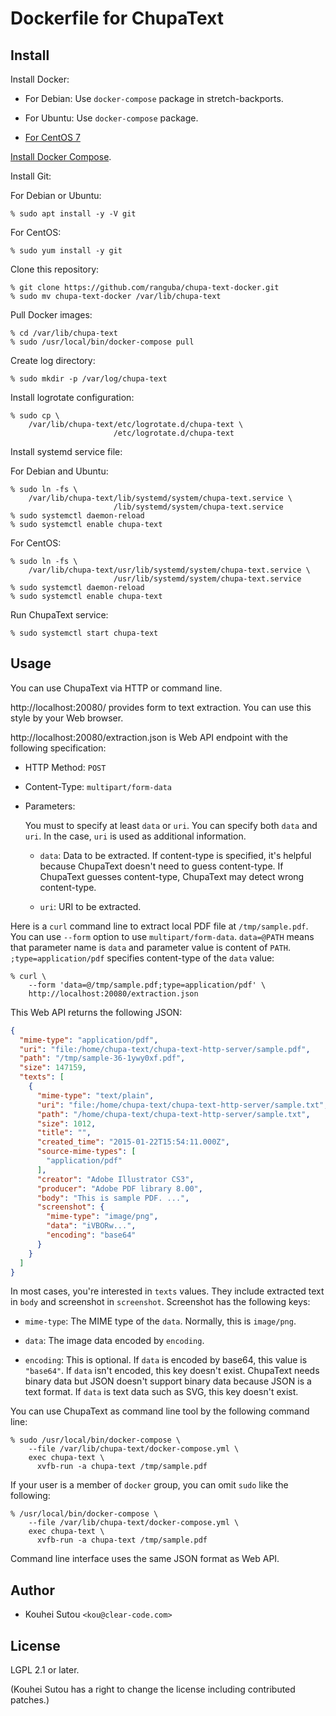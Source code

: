 # Dockerfile for ChupaText

## Install

Install Docker:

  * For Debian: Use `docker-compose` package in stretch-backports.

  * For Ubuntu: Use `docker-compose` package.

  * [For CentOS 7](https://docs.docker.com/engine/installation/linux/docker-ce/centos/)

[Install Docker Compose](https://docs.docker.com/compose/install/).

Install Git:

For Debian or Ubuntu:

```console
% sudo apt install -y -V git
```

For CentOS:

```console
% sudo yum install -y git
```

Clone this repository:

```console
% git clone https://github.com/ranguba/chupa-text-docker.git
% sudo mv chupa-text-docker /var/lib/chupa-text
```

Pull Docker images:

```console
% cd /var/lib/chupa-text
% sudo /usr/local/bin/docker-compose pull
```

Create log directory:

```console
% sudo mkdir -p /var/log/chupa-text
```

Install logrotate configuration:

```console
% sudo cp \
    /var/lib/chupa-text/etc/logrotate.d/chupa-text \
                       /etc/logrotate.d/chupa-text
```

Install systemd service file:

For Debian and Ubuntu:

```console
% sudo ln -fs \
    /var/lib/chupa-text/lib/systemd/system/chupa-text.service \
                       /lib/systemd/system/chupa-text.service
% sudo systemctl daemon-reload
% sudo systemctl enable chupa-text
```

For CentOS:

```console
% sudo ln -fs \
    /var/lib/chupa-text/usr/lib/systemd/system/chupa-text.service \
                       /usr/lib/systemd/system/chupa-text.service
% sudo systemctl daemon-reload
% sudo systemctl enable chupa-text
```

Run ChupaText service:

```console
% sudo systemctl start chupa-text
```

## Usage

You can use ChupaText via HTTP or command line.

http://localhost:20080/ provides form to text extraction. You can use
this style by your Web browser.

http://localhost:20080/extraction.json is Web API endpoint with the
following specification:

  * HTTP Method: `POST`

  * Content-Type: `multipart/form-data`

  * Parameters:

    You must to specify at least `data` or `uri`. You can specify both
    `data` and `uri`. In the case, `uri` is used as additional
    information.

    * `data`: Data to be extracted. If content-type is specified, it's
      helpful because ChupaText doesn't need to guess content-type. If
      ChupaText guesses content-type, ChupaText may detect wrong
      content-type.

    * `uri`: URI to be extracted.

Here is a `curl` command line to extract local PDF file at
`/tmp/sample.pdf`. You can use `--form` option to use
`multipart/form-data`. `data=@PATH` means that parameter name is
`data` and parameter value is content of
`PATH`. `;type=application/pdf` specifies content-type of the `data`
value:

```console
% curl \
    --form 'data=@/tmp/sample.pdf;type=application/pdf' \
    http://localhost:20080/extraction.json
```

This Web API returns the following JSON:

```json
{
  "mime-type": "application/pdf",
  "uri": "file:/home/chupa-text/chupa-text-http-server/sample.pdf",
  "path": "/tmp/sample-36-1ywy0xf.pdf",
  "size": 147159,
  "texts": [
    {
      "mime-type": "text/plain",
      "uri": "file:/home/chupa-text/chupa-text-http-server/sample.txt",
      "path": "/home/chupa-text/chupa-text-http-server/sample.txt",
      "size": 1012,
      "title": "",
      "created_time": "2015-01-22T15:54:11.000Z",
      "source-mime-types": [
        "application/pdf"
      ],
      "creator": "Adobe Illustrator CS3",
      "producer": "Adobe PDF library 8.00",
      "body": "This is sample PDF. ...",
      "screenshot": {
        "mime-type": "image/png",
        "data": "iVBORw...",
        "encoding": "base64"
      }
    }
  ]
}
```

In most cases, you're interested in `texts` values. They include
extracted text in `body` and screenshot in `screenshot`. Screenshot
has the following keys:

  * `mime-type`: The MIME type of the `data`. Normally, this is
    `image/png`.

  * `data`: The image data encoded by `encoding`.

  * `encoding`: This is optional. If `data` is encoded by base64, this
    value is `"base64"`. If `data` isn't encoded, this key doesn't
    exist. ChupaText needs binary data but JSON doesn't support binary
    data because JSON is a text format. If `data` is text data such as
    SVG, this key doesn't exist.

You can use ChupaText as command line tool by the following command
line:

```console
% sudo /usr/local/bin/docker-compose \
    --file /var/lib/chupa-text/docker-compose.yml \
    exec chupa-text \
      xvfb-run -a chupa-text /tmp/sample.pdf
```

If your user is a member of `docker` group, you can omit `sudo` like
the following:

```console
% /usr/local/bin/docker-compose \
    --file /var/lib/chupa-text/docker-compose.yml \
    exec chupa-text \
      xvfb-run -a chupa-text /tmp/sample.pdf
```

Command line interface uses the same JSON format as Web API.

## Author

  * Kouhei Sutou `<kou@clear-code.com>`

## License

LGPL 2.1 or later.

(Kouhei Sutou has a right to change the license including contributed
patches.)
